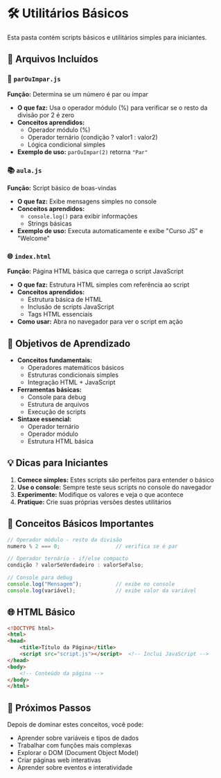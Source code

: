 # 🛠️ Utilitários Básicos

Esta pasta contém scripts básicos e utilitários simples para iniciantes.

## 📁 Arquivos Incluídos

### 🔢 `parOuImpar.js`
**Função:** Determina se um número é par ou ímpar
- **O que faz:** Usa o operador módulo (%) para verificar se o resto da divisão por 2 é zero
- **Conceitos aprendidos:**
  - Operador módulo (%)
  - Operador ternário (condição ? valor1 : valor2)
  - Lógica condicional simples
- **Exemplo de uso:** `parOuImpar(2)` retorna `"Par"`

### 📚 `aula.js`
**Função:** Script básico de boas-vindas
- **O que faz:** Exibe mensagens simples no console
- **Conceitos aprendidos:**
  - `console.log()` para exibir informações
  - Strings básicas
- **Exemplo de uso:** Executa automaticamente e exibe "Curso JS" e "Welcome"

### 🌐 `index.html`
**Função:** Página HTML básica que carrega o script JavaScript
- **O que faz:** Estrutura HTML simples com referência ao script
- **Conceitos aprendidos:**
  - Estrutura básica de HTML
  - Inclusão de scripts JavaScript
  - Tags HTML essenciais
- **Como usar:** Abra no navegador para ver o script em ação

## 🎯 Objetivos de Aprendizado

- **Conceitos fundamentais:**
  - Operadores matemáticos básicos
  - Estruturas condicionais simples
  - Integração HTML + JavaScript
- **Ferramentas básicas:**
  - Console para debug
  - Estrutura de arquivos
  - Execução de scripts
- **Sintaxe essencial:**
  - Operador ternário
  - Operador módulo
  - Estrutura HTML básica

## 💡 Dicas para Iniciantes

1. **Comece simples:** Estes scripts são perfeitos para entender o básico
2. **Use o console:** Sempre teste seus scripts no console do navegador
3. **Experimente:** Modifique os valores e veja o que acontece
4. **Pratique:** Crie suas próprias versões destes utilitários

## 🔧 Conceitos Básicos Importantes

```javascript
// Operador módulo - resto da divisão
numero % 2 === 0;                  // verifica se é par

// Operador ternário - if/else compacto
condição ? valorSeVerdadeiro : valorSeFalso;

// Console para debug
console.log("Mensagem");           // exibe no console
console.log(variável);             // exibe valor da variável
```

## 🌐 HTML Básico

```html
<!DOCTYPE html>
<html>
<head>
    <title>Título da Página</title>
    <script src="script.js"></script>  <!-- Inclui JavaScript -->
</head>
<body>
    <!-- Conteúdo da página -->
</body>
</html>
```

## 🚀 Próximos Passos

Depois de dominar estes conceitos, você pode:
- Aprender sobre variáveis e tipos de dados
- Trabalhar com funções mais complexas
- Explorar o DOM (Document Object Model)
- Criar páginas web interativas
- Aprender sobre eventos e interatividade
